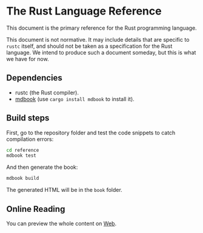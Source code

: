 # The Rust Language Reference

This document is the primary reference for the Rust programming language.

This document is not normative. It may include details that are specific
to `rustc` itself, and should not be taken as a specification for the
Rust language. We intend to produce such a document someday, but this is
what we have for now.

## Dependencies

- rustc (the Rust compiler).
- [mdbook](https://github.com/rust-lang/mdBook) (use `cargo install mdbook` to install it).

## Build steps

First, go to the repository folder and test the code snippets to catch
compilation errors:

```sh
cd reference
mdbook test
```

And then generate the book:

```sh
mdbook build
```

The generated HTML will be in the `book` folder.

## Online Reading
You can preview the whole content on [Web](https://minstrel1977.gitee.io/rust-reference).
